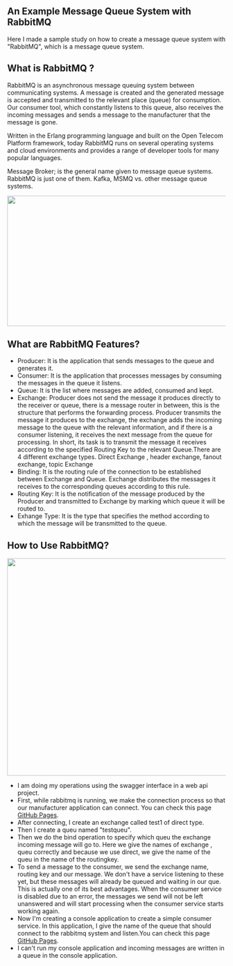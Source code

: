 ## An Example Message Queue System with RabbitMQ

Here I made a sample study on how to create a message queue system with "RabbitMQ", which is a message queue system.

## What is RabbitMQ ?

 RabbitMQ is an asynchronous message queuing system between communicating systems. A message is created and the generated message is accepted and transmitted to the relevant place (queue) for consumption. Our consumer tool, which constantly listens to this queue, also receives the incoming messages and sends a message to the manufacturer that the message is gone.
 
 Written in the Erlang programming language and built on the Open Telecom Platform framework, today RabbitMQ runs on several operating systems and cloud environments and provides a range of developer tools for many popular languages.
 
 Message Broker; is the general name given to message queue systems. RabbitMQ is just one of them. Kafka, MSMQ vs. other message queue systems.
 
 <img src="https://devnot.com/wp-content/uploads/2020/09/rabbitmq-e1600270210379.png" width="600" height="300">
 
 ## What are RabbitMQ Features?
- Producer: It is the application that sends messages to the queue and generates it.
- Consumer: It is the application that processes messages by consuming the messages in the queue it listens.
- Queue: It is the list where messages are added, consumed and kept.
- Exchange: Producer does not send the message it produces directly to the receiver or queue, there is a message router in between, this is the structure that performs the forwarding process. Producer transmits the message it produces to the exchange, the exchange adds the incoming message to the queue with the relevant information, and if there is a consumer listening, it receives the next message from the queue for processing. In short, its task is to transmit the message it receives according to the specified Routing Key to the relevant Queue.There are 4 different exchange types. Direct Exchange , header exchange, fanout exchange, topic Exchange
- Binding: It is the routing rule of the connection to be established between Exchange and Queue. Exchange distributes the messages it receives to the corresponding queues according to this rule.
- Routing Key: It is the notification of the message produced by the Producer and transmitted to Exchange by marking which queue it will be routed to.
- Exhange Type: It is the type that specifies the method according to which the message will be transmitted to the queue.
 
 ## How to Use RabbitMQ?
 
<img src="https://user-images.githubusercontent.com/96787308/196005440-007160b1-8404-4336-9d2d-575a1deff41f.PNG" width="800" height="500">
 
 - I am doing my operations using the swagger interface in a web api project.
 - First, while rabbitmq is running, we make the connection process so that our manufacturer application can connect. You can check this page [GitHub Pages](https://github.com/oguzhanKomcu/RabbitMQ_Sample/blob/master/RabbitMQ_Sample/Service/RabbitMqService.cs).
 - After connecting, I create an exchange called test1 of direct type.
 - Then I create a queu named "testqueu".
 - Then we do the bind operation to specify which queu the exchange incoming message will go to. Here we give the names of exchange , queu correctly and because we use direct, we give the name of the queu in the name of the routingkey.
 - To send a message to the consumer, we send the exchange name, routing key and our message. We don't have a service listening to these yet, but these messages will already be queued and waiting in our que. This is actually one of its best advantages. When the consumer service is disabled due to an error, the messages we send will not be left unanswered and will start processing when the consumer service starts working again.
- Now I'm creating a console application to create a simple consumer service. In this application, I give the name of the queue that should connect to the rabbitmq system and listen.You can check this page [GitHub Pages](https://github.com/oguzhanKomcu/RabbitMQ_Sample/blob/master/Consumer.Console/Program.cs).
- I can't run my console application and incoming messages are written in a queue in the console application.
